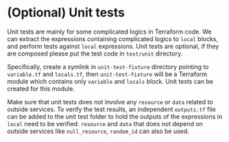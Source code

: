 # (Optional) Unit tests

Unit tests are mainly for some complicated logics in Terraform code. We can extract the expressions containing complicated logics to `local` blocks, and perform tests against `local` expressions. Unit tests are optional, if they are composed please put the test code in `test/unit` directory.

Specifically, create a symlink in `unit-test-fixture` directory pointing to `variable.tf` and `locals.tf`, then `unit-test-fixture` will be a Terraform module which contains only `variable` and `locals` block. Unit tests can be created for this module.

Make sure that unit tests does not involve any `resource` or `data` related to outside services. To verify the test results, an independent `outputs.tf` file can be added to the unit test folder to hold the outputs of the expressions in `local` need to be verified. `resource` and `data` that does not depend on outside services like `null_resource`, `random_id` can also be used.